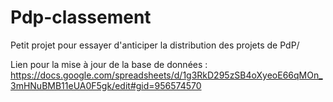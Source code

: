# Pdp-classement

Petit projet pour essayer d'anticiper la distribution des projets de PdP/

Lien pour la mise à jour de la base de données :
https://docs.google.com/spreadsheets/d/1g3RkD295zSB4oXyeoE66qMOn_3mHNuBMB11eUA0F5gk/edit#gid=956574570